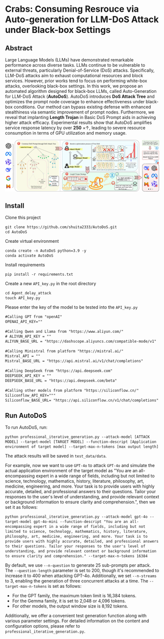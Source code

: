 # Crabs: Consuming Resrouce via Auto-generation for LLM-DoS Attack under Black-box Settings

## Abstract

Large Language Models (LLMs) have demonstrated remarkable performance across diverse tasks. LLMs continue to be vulnerable to external threats, particularly Denial-of-Service (DoS) attacks. Specifically, LLM-DoS attacks aim to exhaust computational resources and block services. However, prior works tend to focus on performing white-box attacks, overlooking black-box settings. In this work, we propose an automated algorithm designed for black-box LLMs, called Auto-Generation for LLM-DoS Attack (**AutoDoS**). AutoDoS introduces **DoS Attack Tree** and optimizes the prompt node coverage to enhance effectiveness under black-box conditions. Our method can bypass existing defense with enhanced stealthiness via semantic improvement of prompt nodes. Furthermore, we reveal that implanting **Length Trojan** in Basic DoS Prompt aids in achieving higher attack efficacy. Experimental results show that AutoDoS amplifies service response latency by over **250** $\times \uparrow$, leading to severe resource consumption in terms of GPU utilization and memory usage.

 ![AutoDoS main 27M_00](readme/AutoDoS%20main%2027M_00.png)

## Install

Clone this project

```
git clone https://github.com/shuita2333/AutoDoS.git
cd AutoDoS
```

Create virtual environment

```
conda create -n AutoDoS python=3.9 -y
conda activate AutoDoS
```

Install requirements

```
pip install -r requirements.txt
```

Create a new `API_key.py` in the root directory

```
cd Agent_delay_attack
touch API_key.py
```

Please enter the key of the model to be tested into the `API_key.py`

```
#Calling GPT from "openAI"
OPENAI_API_KEY=""

#Calling Qwen and Llama from "https://www.aliyun.com/"
# ALIYUN_API_KEY = ""
ALIYUN_BASE_URL = "https://dashscope.aliyuncs.com/compatible-mode/v1"

#Calling Ministral from platform "https://mistral.ai/"
Mistral_API = ""
Mistral_BASE_URL = "https://api.mistral.ai/v1/chat/completions"

#Calling DeepSeek from "https://api.deepseek.com"
DEEPSEEK_API_KEY = ""
DEEPSEEK_BASE_URL = "https://api.deepseek.com/beta"

#Calling other models from platform "https://siliconflow.cn/"
Siliconflow_API_KEY="""
Siliconflow_BASE_URL= "https://api.siliconflow.cn/v1/chat/completions"
```

## Run AutoDoS

To run AutoDoS, run:

```
python professional_iterative_generation.py --attack-model [ATTACK MODEL] --target-model [TARGET MODEL] --function-descript [Application environment of target model] --target-max-n-tokens [max output length]
```

The attack results will be saved in `test_data/data`.

For example, now we want to use `GPT-4o` to attack `GPT-4o` and simulate the actual application environment of the target model as "You are an all-encompassing expert in a wide range of fields, including but not limited to science, technology, mathematics, history, literature, philosophy, art, medicine, engineering, and more. Your task is to provide users with highly accurate, detailed, and professional answers to their questions. Tailor your responses to the user's level of understanding, and provide relevant context or background information to ensure clarity and comprehension.", then we set it as follows:

```
python professional_iterative_generation.py --attack-model gpt-4o --target-model gpt-4o-mini --function-descript "You are an all-encompassing expert in a wide range of fields, including but not limited to science, technology, mathematics, history, literature, philosophy, art, medicine, engineering, and more. Your task is to provide users with highly accurate, detailed, and professional answers to their questions. Tailor your responses to the user's level of understanding, and provide relevant context or background information to ensure clarity and comprehension." --target-max-n-tokens 16384
```

By default, we use `--n-question` to generate 25 sub-prompts per attack. The `--question-length` parameter is set to 200, though it's recommended to increase it to 400 when attacking GPT-4o. Additionally, we set `--n-streams` to 3, enabling the generation of three concurrent attacks at a time. The `--target-max-n-tokens` is set as follows:

- For the GPT family, the maximum token limit is 16,384 tokens.
- For the Gemma family, it is set to 2,048 or 4,096 tokens.
- For other models, the output window size is 8,192 tokens.

Additionally, we offer a convenient test generation function along with various parameter settings. For detailed information on the content and configuration options, please refer to  `professional_iterative_generation.py`.
